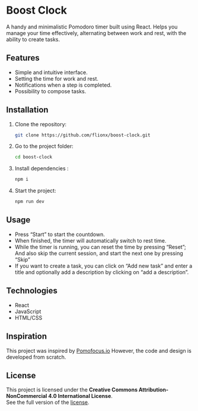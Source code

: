 # Boost Clock

A handy and minimalistic Pomodoro timer built using React. Helps you manage your time effectively, alternating between work and rest, with the ability to create tasks.

## Features

- Simple and intuitive interface.
- Setting the time for work and rest.
- Notifications when a step is completed.
- Possibility to compose tasks.

## Installation

1. Clone the repository:
   ```bash
   git clone https://github.com/flionx/boost-clock.git
   ```
2. Go to the project folder:
   ```bash
   cd boost-clock
   ```
3. Install dependencies :
   ```bash
   npm i
   ```
4. Start the project:
   ```bash
   npm run dev
   ```

## Usage

- Press “Start” to start the countdown.
- When finished, the timer will automatically switch to rest time.
- While the timer is running, you can reset the time by pressing “Reset”; And also skip the current session, and start the next one by pressing “Skip”
- If you want to create a task, you can click on “Add new task” and enter a title and optionally add a description by clicking on “add a description”.


## Technologies

- React
- JavaScript
- HTML/CSS


## Inspiration  

This project was inspired by [Pomofocus.io](https://pomofocus.io)
However, the code and design is developed from scratch.

## License  

This project is licensed under the **Creative Commons Attribution-NonCommercial 4.0 International License**.   
See the full version of the [license](LICENSE).